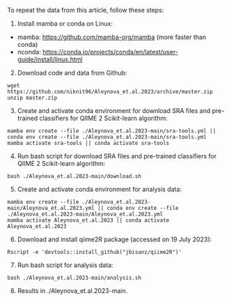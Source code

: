 To repeat the data from this article, follow these steps:

1. Install mamba or conda on Linux:
* mamba: https://github.com/mamba-org/mamba (more faster than conda)
* nconda: https://conda.io/projects/conda/en/latest/user-guide/install/linux.html
2. Download code and data from Github:
```
wget https://github.com/niknit96/Aleynova_et.al.2023/archive/master.zip
unzip master.zip
```
3. Create and activate conda environment for download SRA files and pre-trained classifiers for QIIME 2 Scikit-learn algorithm:
```
mamba env create --file ./Aleynova_et.al.2023-main/sra-tools.yml || conda env create --file ./Aleynova_et.al.2023-main/sra-tools.yml
mamba activate sra-tools || conda activate sra-tools
```
4. Run bash script for download SRA files and pre-trained classifiers for QIIME 2 Scikit-learn algorithm:
```
bash ./Aleynova_et.al.2023-main/download.sh
```
5. Create and activate conda environment for analysis data:
```
mamba env create --file ./Aleynova_et.al.2023-main/Aleynova_et.al.2023.yml || conda env create --file ./Aleynova_et.al.2023-main/Aleynova_et.al.2023.yml
mamba activate Aleynova_et.al.2023 || conda activate Aleynova_et.al.2023
```
6. Download and install qiime2R package (accessed on 19 July 2023):
```
Rscript -e 'devtools::install_github("jbisanz/qiime2R")'
```
7. Run bash script for analysis data:
```
bash ./Aleynova_et.al.2023-main/analysis.sh
```
8. Results in ./Aleynova_et.al.2023-main.
